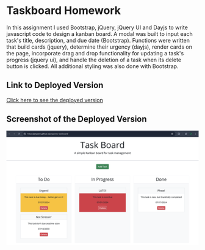 # Taskboard Homework

In this assignment I used Bootstrap, jQuery, jQuery UI and Dayjs to write javascript code to design a kanban board. A modal was built to input each task's title, description, and due date (Bootstrap). Functions were written that build cards (jquery), determine their urgency (dayjs), render cards on the page, incorporate drag and drop functionality for updating a task's progress (jquery ui), and handle the deletion of a task when its delete button is clicked. All additional styling was also done with Bootstrap. 

## Link to Deployed Version
[Click here to see the deployed version](https://jongrom.github.io/jongroms-taskboard/)

## Screenshot of the Deployed Version
![Screenshot of the web page](./assets/image/screenshot.png)